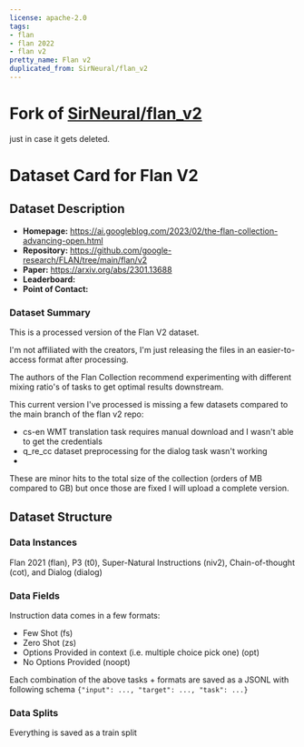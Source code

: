 ```yaml
---
license: apache-2.0
tags:
- flan
- flan 2022
- flan v2
pretty_name: Flan v2
duplicated_from: SirNeural/flan_v2
---
```


# Fork of [SirNeural/flan_v2](https://huggingface.co/datasets/SirNeural/flan_v2)

just in case it gets deleted. 

# Dataset Card for Flan V2

## Dataset Description

- **Homepage:** https://ai.googleblog.com/2023/02/the-flan-collection-advancing-open.html
- **Repository:** https://github.com/google-research/FLAN/tree/main/flan/v2
- **Paper:** https://arxiv.org/abs/2301.13688
- **Leaderboard:** 
- **Point of Contact:** 

### Dataset Summary

This is a processed version of the Flan V2 dataset.

I'm not affiliated with the creators, I'm just releasing the files in an easier-to-access format after processing.

The authors of the Flan Collection recommend experimenting with different mixing ratio's of tasks to get optimal results downstream.

This current version I've processed is missing a few datasets compared to the main branch of the flan v2 repo:
- cs-en WMT translation task requires manual download and I wasn't able to get the credentials
- q_re_cc dataset preprocessing for the dialog task wasn't working
- 
These are minor hits to the total size of the collection (orders of MB compared to GB) but once those are fixed I will upload a complete version.

## Dataset Structure

### Data Instances

Flan 2021 (flan), P3 (t0), Super-Natural Instructions (niv2), Chain-of-thought (cot), and Dialog (dialog)

### Data Fields

Instruction data comes in a few formats:
- Few Shot (fs)
- Zero Shot (zs)
- Options Provided in context (i.e. multiple choice pick one) (opt)
- No Options Provided (noopt)

Each combination of the above tasks + formats are saved as a JSONL with following schema `{"input": ..., "target": ..., "task": ...}`

### Data Splits

Everything is saved as a train split
